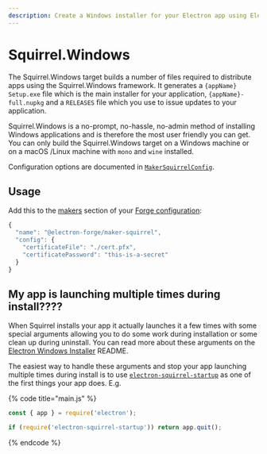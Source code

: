 ```yaml
---
description: Create a Windows installer for your Electron app using Electron Forge.
---
```


# Squirrel.Windows

The Squirrel.Windows target builds a number of files required to distribute apps using the Squirrel.Windows framework. It generates a `{appName} Setup.exe` file which is the main installer for your application, `{appName}-full.nupkg` and a `RELEASES` file which you use to issue updates to your application.

Squirrel.Windows is a no-prompt, no-hassle, no-admin method of installing Windows applications and is therefore the most user friendly you can get. You can only build the Squirrel.Windows target on a Windows machine or on a macOS /Linux machine with `mono` and `wine` installed.

Configuration options are documented in [`MakerSquirrelConfig`](https://js.electronforge.io/maker/squirrel/interfaces/makersquirrelconfig.html).

## Usage

Add this to the [makers](./) section of your [Forge configuration](../../configuration.md):

```javascript
{
  "name": "@electron-forge/maker-squirrel",
  "config": {
    "certificateFile": "./cert.pfx",
    "certificatePassword": "this-is-a-secret"
  }
}
```

## My app is launching multiple times during install????

When Squirrel installs your app it actually launches it a few times with some special arguments allowing you to do some work during installation or some clean up during uninstall. You can read more about these arguments on the [Electron Windows Installer](https://github.com/electron/windows-installer#handling-squirrel-events) README.

The easiest way to handle these arguments and stop your app launching multiple times during install is to use [`electron-squirrel-startup`](https://github.com/mongodb-js/electron-squirrel-startup) as one of the first things your app does. E.g.

{% code title="main.js" %}
```javascript
const { app } = require('electron');

if (require('electron-squirrel-startup')) return app.quit();
```
{% endcode %}

